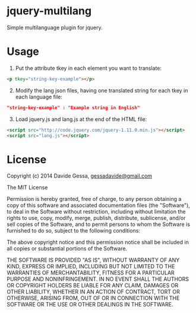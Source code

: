 jquery-multilang
================

Simple multilanguage plugin for jquery.



Usage
=====

1. Put the attribute tkey in each element you want to translate:

```html
<p tkey="string-key-example"></p>
```


2. Modify the lang json files, having one translated string for each tkey in 
each language file:

```json
"string-key-example" : "Example string in English"
```


3. Load jquery.js and lang.js at the end of the HTML file:

```html
<script src="http://code.jquery.com/jquery-1.11.0.min.js"></script>
<script src="lang.js"></script>
```


License
=======

Copyright (c) 2014 Davide Gessa, gessadavide@gmail.com

The MIT License

Permission is hereby granted, free of charge, to any person obtaining a copy of this software and associated documentation files (the "Software"), to deal in the Software without restriction, including without limitation the rights to use, copy, modify, merge, publish, distribute, sublicense, and/or sell copies of the Software, and to permit persons to whom the Software is furnished to do so, subject to the following conditions:

The above copyright notice and this permission notice shall be included in all copies or substantial portions of the Software.

THE SOFTWARE IS PROVIDED "AS IS", WITHOUT WARRANTY OF ANY KIND, EXPRESS OR IMPLIED, INCLUDING BUT NOT LIMITED TO THE WARRANTIES OF MERCHANTABILITY, FITNESS FOR A PARTICULAR PURPOSE AND NONINFRINGEMENT. IN NO EVENT SHALL THE AUTHORS OR COPYRIGHT HOLDERS BE LIABLE FOR ANY CLAIM, DAMAGES OR OTHER LIABILITY, WHETHER IN AN ACTION OF CONTRACT, TORT OR OTHERWISE, ARISING FROM, OUT OF OR IN CONNECTION WITH THE SOFTWARE OR THE USE OR OTHER DEALINGS IN THE SOFTWARE.
